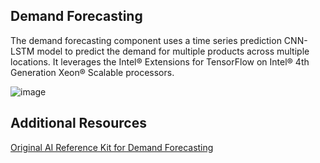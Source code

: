 ## Demand Forecasting
The demand forecasting component uses a time series prediction CNN-LSTM model to predict the demand for multiple products across multiple locations.  It leverages the Intel® Extensions for TensorFlow on Intel® 4th Generation Xeon® Scalable processors. 

![image](https://github.com/intel-innersource/frameworks.ai.ai-hackathon/assets/57263404/69881c74-e36c-41ed-8216-8cebfeb85018)

## Additional Resources

[Original AI Reference Kit for Demand Forecasting](https://github.com/oneapi-src/demand-forecasting/tree/main)
